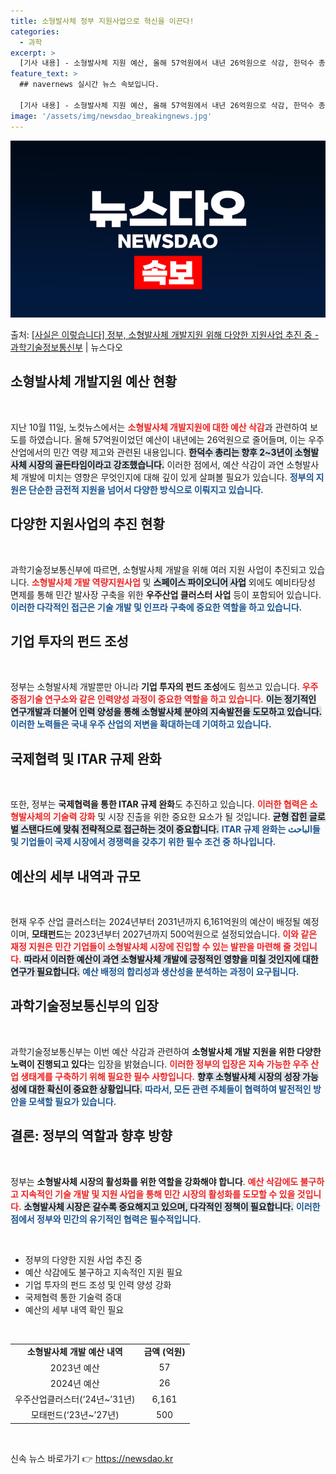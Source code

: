 ```yaml
---
title: 소형발사체 정부 지원사업으로 혁신을 이끈다!
categories:
  - 과학
excerpt: >
  [기사 내용] - 소형발사체 지원 예산, 올해 57억원에서 내년 26억원으로 삭감, 한덕수 총리 향후 2~3…
feature_text: >
  ## navernews 실시간 뉴스 속보입니다.

  [기사 내용] - 소형발사체 지원 예산, 올해 57억원에서 내년 26억원으로 삭감, 한덕수 총리 향후 2~3…
image: '/assets/img/newsdao_breakingnews.jpg'
---
```


![뉴스다오 속보](/assets/img/newsdao_breakingnews.jpg)

<p>출처: <a href="https://newsdao.kr/2143" rel="dofollow">[사실은 이렇습니다] 정부, 소형발사체 개발지원 위해 다양한 지원사업 추진 중 - 과학기술정보통신부</a> | 뉴스다오</p>

<h2 data-ke-size="size26">소형발사체 개발지원 예산 현황</h2>

<p data-ke-size="size16">&nbsp;</p>

지난 10월 11일, 노컷뉴스에서는 <b><span style="color: #ee2323;">소형발사체 개발지원에 대한 예산 삭감</span></b>과 관련하여 보도를 하였습니다. 올해 57억원이었던 예산이 내년에는 26억원으로 줄어들며, 이는 우주 산업에서의 민간 역량 제고와 관련된 내용입니다. <b><span style="background-color: #21538527;">한덕수 총리는 향후 2~3년이 소형발사체 시장의 골든타임이라고 강조했습니다.</span></b> 이러한 점에서, 예산 삭감이 과연 소형발사체 개발에 미치는 영향은 무엇인지에 대해 깊이 있게 살펴볼 필요가 있습니다. <b><span style="color: #1a5490;">정부의 지원은 단순한 금전적 지원을 넘어서 다양한 방식으로 이뤄지고 있습니다.</span></b>

<h2 data-ke-size="size26">다양한 지원사업의 추진 현황</h2>

<p data-ke-size="size16">&nbsp;</p>

과학기술정보통신부에 따르면, 소형발사체 개발을 위해 여러 지원 사업이 추진되고 있습니다. <b><span style="color: #ee2323;">소형발사체 개발 역량지원사업</span></b> 및 <b><span style="background-color: #21538527;">스페이스 파이오니어 사업</span></b> 외에도 예비타당성 면제를 통해 민간 발사장 구축을 위한 <b>우주산업 클러스터 사업</b> 등이 포함되어 있습니다. <b><span style="color: #1a5490;">이러한 다각적인 접근은 기술 개발 및 인프라 구축에 중요한 역할을 하고 있습니다.</span></b>

<h2 data-ke-size="size26">기업 투자의 펀드 조성</h2>

<p data-ke-size="size16">&nbsp;</p>

정부는 소형발사체 개발뿐만 아니라 <b>기업 투자의 펀드 조성</b>에도 힘쓰고 있습니다. <b><span style="color: #ee2323;">우주중점기술 연구소와 같은 인력양성 과정이 중요한 역할을 하고 있습니다.</span></b> <b><span style="background-color: #21538527;">이는 정기적인 연구개발과 더불어 인력 양성을 통해 소형발사체 분야의 지속발전을 도모하고 있습니다.</span></b> <b><span style="color: #1a5490;">이러한 노력들은 국내 우주 산업의 저변을 확대하는데 기여하고 있습니다.</span></b>

<h2 data-ke-size="size26">국제협력 및 ITAR 규제 완화</h2>

<p data-ke-size="size16">&nbsp;</p>

또한, 정부는 <b>국제협력을 통한 ITAR 규제 완화</b>도 추진하고 있습니다. <b><span style="color: #ee2323;">이러한 협력은 소형발사체의 기술력 강화</span></b> 및 시장 진출을 위한 중요한 요소가 될 것입니다. <b><span style="background-color: #21538527;">균형 잡힌 글로벌 스탠다드에 맞춰 전략적으로 접근하는 것이 중요합니다.</span></b> <b><span style="color: #1a5490;">ITAR 규제 완화는 الباحث들 및 기업들이 국제 시장에서 경쟁력을 갖추기 위한 필수 조건 중 하나입니다.</span></b>

<h2 data-ke-size="size26">예산의 세부 내역과 규모</h2>

<p data-ke-size="size16">&nbsp;</p>

현재 우주 산업 클러스터는 2024년부터 2031년까지 6,161억원의 예산이 배정될 예정이며, <b>모태펀드</b>는 2023년부터 2027년까지 500억원으로 설정되었습니다. <b><span style="color: #ee2323;">이와 같은 재정 지원은 민간 기업들이 소형발사체 시장에 진입할 수 있는 발판을 마련해 줄 것입니다.</span></b> <b><span style="background-color: #21538527;">따라서 이러한 예산이 과연 소형발사체 개발에 긍정적인 영향을 미칠 것인지에 대한 연구가 필요합니다.</span></b> <b><span style="color: #1a5490;">예산 배정의 합리성과 생산성을 분석하는 과정이 요구됩니다.</span></b>

<h2 data-ke-size="size26">과학기술정보통신부의 입장</h2>

<p data-ke-size="size16">&nbsp;</p>

과학기술정보통신부는 이번 예산 삭감과 관련하여 <b>소형발사체 개발 지원을 위한 다양한 노력이 진행되고 있다</b>는 입장을 밝혔습니다. <b><span style="color: #ee2323;">이러한 정부의 입장은 지속 가능한 우주 산업 생태계를 구축하기 위해 필요한 필수 사항입니다.</span></b> <b><span style="background-color: #21538527;">향후 소형발사체 시장의 성장 가능성에 대한 확신이 중요한 상황입니다.</span></b> <b><span style="color: #1a5490;">따라서, 모든 관련 주체들이 협력하여 발전적인 방안을 모색할 필요가 있습니다.</span></b>

<h2 data-ke-size="size26">결론: 정부의 역할과 향후 방향</h2>

<p data-ke-size="size16">&nbsp;</p>

정부는 <b>소형발사체 시장의 활성화를 위한 역할을 강화해야 합니다</b>. <b><span style="color: #ee2323;">예산 삭감에도 불구하고 지속적인 기술 개발 및 지원 사업을 통해 민간 시장의 활성화를 도모할 수 있을 것입니다.</span></b> <b><span style="background-color: #21538527;">소형발사체 시장은 갈수록 중요해지고 있으며, 다각적인 정책이 필요합니다.</span></b> <b><span style="color: #1a5490;">이러한 점에서 정부와 민간의 유기적인 협력은 필수적입니다.</span></b>

<p data-ke-size="size16">&nbsp;</p>

<ul>
<li>정부의 다양한 지원 사업 추진 중</li>
<li>예산 삭감에도 불구하고 지속적인 지원 필요</li>
<li>기업 투자의 펀드 조성 및 인력 양성 강화</li>
<li>국제협력 통한 기술력 증대</li>
<li>예산의 세부 내역 확인 필요</li>
</ul>

<p data-ke-size="size16">&nbsp;</p>

<table style="width: 100%;">
<tr>
<td style="text-align: center; height: 17px;"><b>소형발사체 개발 예산 내역</b></td>
<td style="text-align: center; height: 17px;"><b>금액 (억원)</b></td>
</tr>
<tr>
<td style="text-align: center; height: 17px;">2023년 예산</td>
<td style="text-align: center; height: 17px;">57</td>
</tr>
<tr>
<td style="text-align: center; height: 17px;">2024년 예산</td>
<td style="text-align: center; height: 17px;">26</td>
</tr>
<tr>
<td style="text-align: center; height: 17px;">우주산업클러스터(‘24년~’31년)</td>
<td style="text-align: center; height: 17px;">6,161</td>
</tr>
<tr>
<td style="text-align: center; height: 17px;">모태펀드(‘23년~’27년)</td>
<td style="text-align: center; height: 17px;">500</td>
</tr>
</table>

<p data-ke-size="size16">&nbsp;</p> 

신속 뉴스 바로가기 👉 <a href="https://newsdao.kr" rel="dofollow">https://newsdao.kr</a>


